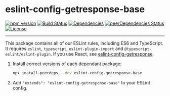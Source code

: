 # eslint-config-getresponse-base

[![npm version](https://badge.fury.io/js/eslint-config-getresponse-base.svg)](https://badge.fury.io/js/eslint-config-getresponse-base)
[![Build Status](https://travis-ci.com/GetResponse/eslint-config-getresponse-base.svg?branch=master)](https://travis-ci.com/GetResponse/eslint-config-getresponse-base)
[![Dependencies](https://img.shields.io/david/getresponse/eslint-config-getresponse-base.svg)](https://david-dm.org/getresponse/eslint-config-getresponse-base)
[![peerDependencies Status](https://david-dm.org/getresponse/eslint-config-getresponse-base/peer-status.svg)](https://david-dm.org/getresponse/eslint-config-getresponse-base?type=peer)
[![License](http://img.shields.io/:license-mit-blue.svg)](http://badges.mit-license.org)

---

This package contains all of our ESLint rules, including ES6 and TypeScript. It requires `eslint`, `typescript`, `eslint-plugin-import` and `@typescript-eslint/eslint-plugin`. If you use React, see [eslint-config-getresponse](https://github.com/getresponse/eslint-config-getresponse/).

1. Install correct versions of each dependant package:

   ```bash
   npx install-peerdeps --dev eslint-config-getresponse-base
   ```

2. Add `"extends": "eslint-config-getresponse-base"` to your ESLint config.
